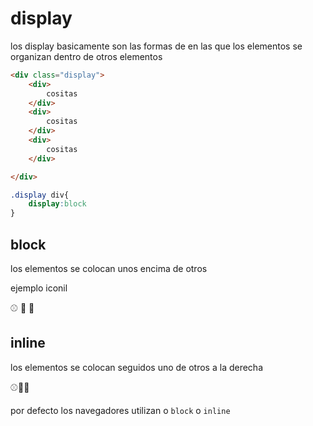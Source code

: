 # display

los display basicamente son las formas de en las que los elementos se organizan dentro de otros elementos

```html
<div class="display">
    <div>
        cositas
    </div>
    <div>
        cositas
    </div>
    <div>
        cositas
    </div>

</div>

```

```css
.display div{
    display:block
}
```

## block

los elementos se colocan unos encima de otros

ejemplo iconil

⚾
🏀
:crystal_ball:


## inline

los elementos se colocan seguidos uno de otros a la derecha

⚾🏀:crystal_ball:

por defecto los navegadores utilizan o `block` o `inline` 